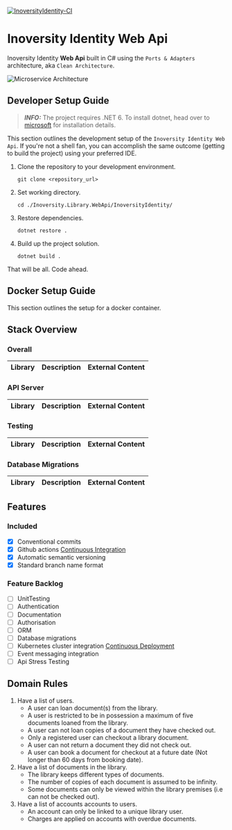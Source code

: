 [![InoversityIdentity-CI](https://github.com/PyMath-Projects/Inoversity.Identity.WebApi/actions/workflows/InoversityIdentity-CI.yml/badge.svg)](https://github.com/PyMath-Projects/Inoversity.Identity.WebApi/actions/workflows/InoversityIdentity-CI.yml)

# Inoversity Identity Web Api

Inoversity Identity **Web Api** built in C# using the
`Ports & Adapters` architecture, aka `Clean Architecture`.

<img src="./assets/applicationArchitecture.svg" alt="Microservice Architecture">

## Developer Setup Guide

> **_INFO:_** The project requires .NET 6. To install dotnet, head
> over to [microsoft](https://dotnet.microsoft.com/en-us/download) for installation details.

This section outlines the development setup of the `Inoversity Identity Web Api`. If you're not
a shell fan, you can accomplish the same outcome (getting to build the project) using your preferred IDE.

1. Clone the repository to your development environment.
    ```
    git clone <repository_url>
    ```
2. Set working directory.
    ```
    cd ./Inoversity.Library.WebApi/InoversityIdentity/
    ```
3. Restore dependencies.
    ```
    dotnet restore .
    ```
4. Build up the project solution.
    ```
    dotnet build .
    ```

That will be all. Code ahead.

## Docker Setup Guide

This section outlines the setup for a docker container.

## Stack Overview

### Overall

| Library | Description | External Content |
|---------|-------------|------------------|

### API Server

| Library | Description | External Content |
|---------|-------------|------------------|

### Testing

| Library | Description | External Content |
|---------|-------------|------------------|

### Database Migrations

| Library | Description | External Content |
|---------|-------------|------------------|

## Features

### Included

- [X] Conventional commits
- [X] Github actions [Continuous Integration](https://www.atlassian.com/continuous-delivery/continuous-integration)
- [X] Automatic semantic versioning
- [X] Standard branch name format

### Feature Backlog

- [ ] UnitTesting
- [ ] Authentication
- [ ] Documentation
- [ ] Authorisation
- [ ] ORM
- [ ] Database migrations
- [ ] Kubernetes cluster
  integration [Continuous Deployment](https://www.atlassian.com/continuous-delivery/principles/continuous-integration-vs-delivery-vs-deployment)
- [ ] Event messaging integration
- [ ] Api Stress Testing

## Domain Rules

1. Have a list of users.
    - A user can loan document(s) from the library.
    - A user is restricted to be in possession a maximum of five documents loaned from the library.
    - A user can not loan copies of a document they have checked out.
    - Only a registered user can checkout a library document.
    - A user can not return a document they did not check out.
    - A user can book a document for checkout at a future date (Not longer than 60 days from booking date).
2. Have a list of documents in the library.
    - The library keeps different types of documents.
    - The number of copies of each document is assumed to be infinity.
    - Some documents can only be viewed within the library premises (i.e can not be checked out).
3. Have a list of accounts accounts to users.
    - An account can only be linked to a unique library user.
    - Charges are applied on accounts with overdue documents.